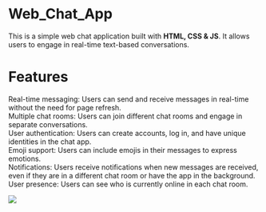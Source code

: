 # Web_Chat_App
This is a simple web chat application built with **HTML, CSS & JS**. It allows users to engage in real-time text-based conversations.

# **Features**<br>
Real-time messaging: Users can send and receive messages in real-time without the need for page refresh.<br>
Multiple chat rooms: Users can join different chat rooms and engage in separate conversations.<br>
User authentication: Users can create accounts, log in, and have unique identities in the chat app.<br>
Emoji support: Users can include emojis in their messages to express emotions.<br>
Notifications: Users receive notifications when new messages are received, even if they are in a different chat room or have the app in the background.<br>
User presence: Users can see who is currently online in each chat room.<br>

<img src="C:\Users\heman\OneDrive\Pictures\Screenshots\Screenshot (195).png"/>
